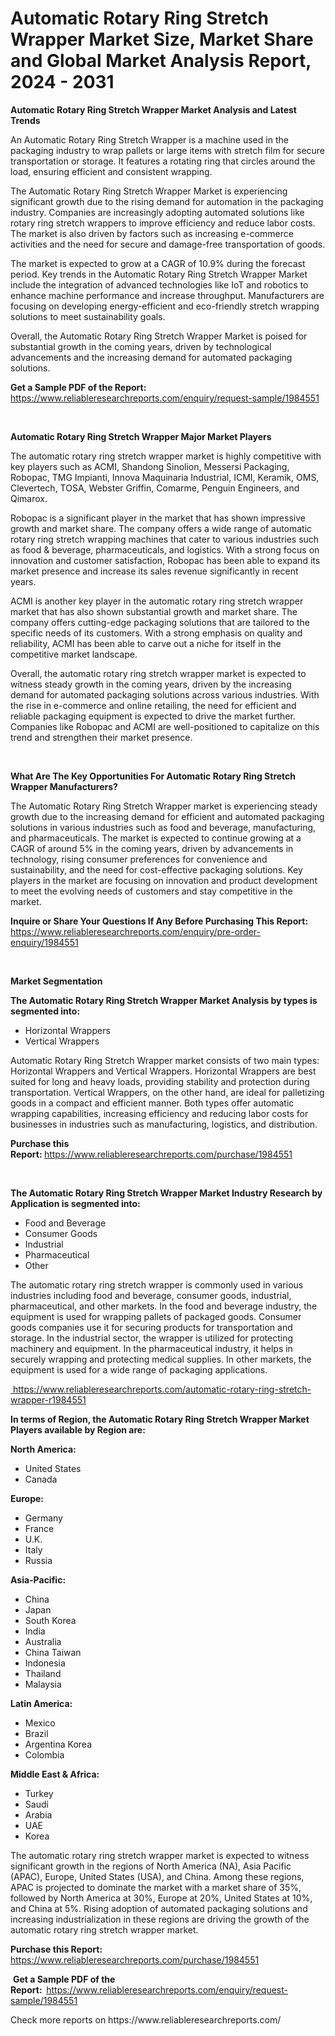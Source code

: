 <p><h1>Automatic Rotary Ring Stretch Wrapper Market Size, Market Share and Global Market Analysis Report, 2024 - 2031</h1></p><p><strong>Automatic Rotary Ring Stretch Wrapper Market Analysis and Latest Trends</strong></p>
<p><p>An Automatic Rotary Ring Stretch Wrapper is a machine used in the packaging industry to wrap pallets or large items with stretch film for secure transportation or storage. It features a rotating ring that circles around the load, ensuring efficient and consistent wrapping.</p><p>The Automatic Rotary Ring Stretch Wrapper Market is experiencing significant growth due to the rising demand for automation in the packaging industry. Companies are increasingly adopting automated solutions like rotary ring stretch wrappers to improve efficiency and reduce labor costs. The market is also driven by factors such as increasing e-commerce activities and the need for secure and damage-free transportation of goods.</p><p>The market is expected to grow at a CAGR of 10.9% during the forecast period. Key trends in the Automatic Rotary Ring Stretch Wrapper Market include the integration of advanced technologies like IoT and robotics to enhance machine performance and increase throughput. Manufacturers are focusing on developing energy-efficient and eco-friendly stretch wrapping solutions to meet sustainability goals.</p><p>Overall, the Automatic Rotary Ring Stretch Wrapper Market is poised for substantial growth in the coming years, driven by technological advancements and the increasing demand for automated packaging solutions.</p></p>
<p><strong>Get a Sample PDF of the Report:&nbsp;</strong> <a href="https://www.reliableresearchreports.com/enquiry/request-sample/1984551">https://www.reliableresearchreports.com/enquiry/request-sample/1984551</a></p>
<p>&nbsp;</p>
<p><strong>Automatic Rotary Ring Stretch Wrapper Major Market Players</strong></p>
<p><p>The automatic rotary ring stretch wrapper market is highly competitive with key players such as ACMI, Shandong Sinolion, Messersi Packaging, Robopac, TMG Impianti, Innova Maquinaria Industrial, ICMI, Keramik, OMS, Clevertech, TOSA, Webster Griffin, Comarme, Penguin Engineers, and Qimarox.</p><p>Robopac is a significant player in the market that has shown impressive growth and market share. The company offers a wide range of automatic rotary ring stretch wrapping machines that cater to various industries such as food & beverage, pharmaceuticals, and logistics. With a strong focus on innovation and customer satisfaction, Robopac has been able to expand its market presence and increase its sales revenue significantly in recent years.</p><p>ACMI is another key player in the automatic rotary ring stretch wrapper market that has also shown substantial growth and market share. The company offers cutting-edge packaging solutions that are tailored to the specific needs of its customers. With a strong emphasis on quality and reliability, ACMI has been able to carve out a niche for itself in the competitive market landscape.</p><p>Overall, the automatic rotary ring stretch wrapper market is expected to witness steady growth in the coming years, driven by the increasing demand for automated packaging solutions across various industries. With the rise in e-commerce and online retailing, the need for efficient and reliable packaging equipment is expected to drive the market further. Companies like Robopac and ACMI are well-positioned to capitalize on this trend and strengthen their market presence.</p></p>
<p>&nbsp;</p>
<p><strong>What Are The Key Opportunities For Automatic Rotary Ring Stretch Wrapper Manufacturers?</strong></p>
<p><p>The Automatic Rotary Ring Stretch Wrapper market is experiencing steady growth due to the increasing demand for efficient and automated packaging solutions in various industries such as food and beverage, manufacturing, and pharmaceuticals. The market is expected to continue growing at a CAGR of around 5% in the coming years, driven by advancements in technology, rising consumer preferences for convenience and sustainability, and the need for cost-effective packaging solutions. Key players in the market are focusing on innovation and product development to meet the evolving needs of customers and stay competitive in the market.</p></p>
<p><strong>Inquire or Share Your Questions If Any Before Purchasing This Report:</strong> <a href="https://www.reliableresearchreports.com/enquiry/pre-order-enquiry/1984551">https://www.reliableresearchreports.com/enquiry/pre-order-enquiry/1984551</a></p>
<p>&nbsp;</p>
<p><strong>Market Segmentation</strong></p>
<p><strong>The Automatic Rotary Ring Stretch Wrapper Market Analysis by types is segmented into:</strong></p>
<p><ul><li>Horizontal Wrappers</li><li>Vertical Wrappers</li></ul></p>
<p><p>Automatic Rotary Ring Stretch Wrapper market consists of two main types: Horizontal Wrappers and Vertical Wrappers. Horizontal Wrappers are best suited for long and heavy loads, providing stability and protection during transportation. Vertical Wrappers, on the other hand, are ideal for palletizing goods in a compact and efficient manner. Both types offer automatic wrapping capabilities, increasing efficiency and reducing labor costs for businesses in industries such as manufacturing, logistics, and distribution.</p></p>
<p><strong>Purchase this Report:&nbsp;</strong><a href="https://www.reliableresearchreports.com/purchase/1984551">https://www.reliableresearchreports.com/purchase/1984551</a></p>
<p>&nbsp;</p>
<p><strong>The Automatic Rotary Ring Stretch Wrapper Market Industry Research by Application is segmented into:</strong></p>
<p><ul><li>Food and Beverage</li><li>Consumer Goods</li><li>Industrial</li><li>Pharmaceutical</li><li>Other</li></ul></p>
<p><p>The automatic rotary ring stretch wrapper is commonly used in various industries including food and beverage, consumer goods, industrial, pharmaceutical, and other markets. In the food and beverage industry, the equipment is used for wrapping pallets of packaged goods. Consumer goods companies use it for securing products for transportation and storage. In the industrial sector, the wrapper is utilized for protecting machinery and equipment. In the pharmaceutical industry, it helps in securely wrapping and protecting medical supplies. In other markets, the equipment is used for a wide range of packaging applications.</p></p>
<p><a href="https://www.reliableresearchreports.com/automatic-rotary-ring-stretch-wrapper-r1984551">&nbsp;https://www.reliableresearchreports.com/automatic-rotary-ring-stretch-wrapper-r1984551</a></p>
<p><strong>In terms of Region, the Automatic Rotary Ring Stretch Wrapper Market Players available by Region are:</strong></p>
<p>
    <p> <strong> North America: </strong>
        <ul>
            <li>United States</li>
            <li>Canada</li>
        </ul>
        </p> 
    <p> <strong> Europe: </strong>
        <ul>
            <li>Germany</li>
            <li>France</li>
            <li>U.K.</li>
            <li>Italy</li>
            <li>Russia</li>
        </ul>
        </p> 
    <p> <strong> Asia-Pacific: </strong>
        <ul>
            <li>China</li>
            <li>Japan</li>
            <li>South Korea</li>
            <li>India</li>
            <li>Australia</li>
            <li>China Taiwan</li>
            <li>Indonesia</li>
            <li>Thailand</li>
            <li>Malaysia</li>
        </ul>
        </p> 
    <p> <strong> Latin America: </strong>
        <ul>
            <li>Mexico</li>
            <li>Brazil</li>
            <li>Argentina Korea</li>
            <li>Colombia</li>
        </ul>
        </p> 
    <p> <strong> Middle East & Africa: </strong>
        <ul>
            <li>Turkey</li>
            <li>Saudi</li>
            <li>Arabia</li>
            <li>UAE</li>
            <li>Korea</li>
        </ul>
    </p>
    </p>
<p><p>The automatic rotary ring stretch wrapper market is expected to witness significant growth in the regions of North America (NA), Asia Pacific (APAC), Europe, United States (USA), and China. Among these regions, APAC is projected to dominate the market with a market share of 35%, followed by North America at 30%, Europe at 20%, United States at 10%, and China at 5%. Rising adoption of automated packaging solutions and increasing industrialization in these regions are driving the growth of the automatic rotary ring stretch wrapper market.</p></p>
<p><strong>Purchase this Report: </strong><a href="https://www.reliableresearchreports.com/purchase/1984551">https://www.reliableresearchreports.com/purchase/1984551</a></p>
<p>&nbsp;<strong>Get a Sample PDF of the Report:&nbsp;&nbsp;</strong><a href="https://www.reliableresearchreports.com/enquiry/request-sample/1984551">https://www.reliableresearchreports.com/enquiry/request-sample/1984551</a></p>
<p><strong></strong></p>
<p>Check more reports on https://www.reliableresearchreports.com/</p>